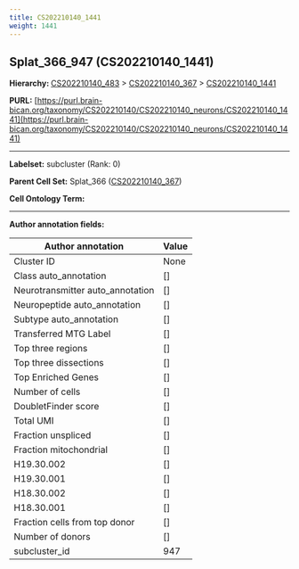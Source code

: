 ```yaml
---
title: CS202210140_1441
weight: 1441
---
```

## Splat_366_947 (CS202210140_1441)
<b>Hierarchy: </b>
[CS202210140_483](../CS202210140_483) >
[CS202210140_367](../CS202210140_367) >
[CS202210140_1441](../CS202210140_1441)

**PURL:** [https://purl.brain-bican.org/taxonomy/CS202210140/CS202210140_neurons/CS202210140_1441](https://purl.brain-bican.org/taxonomy/CS202210140/CS202210140_neurons/CS202210140_1441)

---


**Labelset:** subcluster (Rank: 0)

**Parent Cell Set:** Splat_366 ([CS202210140_367](../CS202210140_367))



**Cell Ontology Term:** 

[MARKER GENES.]: #


---

[TRANSFERRED ANNOTATIONS.]: #


[AUTHOR ANNOTATION FIELDS.]: #


**Author annotation fields:**

| Author annotation | Value |
|-------------------|-------|
|Cluster ID|None|
|Class auto_annotation|[]|
|Neurotransmitter auto_annotation|[]|
|Neuropeptide auto_annotation|[]|
|Subtype auto_annotation|[]|
|Transferred MTG Label|[]|
|Top three regions|[]|
|Top three dissections|[]|
|Top Enriched Genes|[]|
|Number of cells|[]|
|DoubletFinder score|[]|
|Total UMI|[]|
|Fraction unspliced|[]|
|Fraction mitochondrial|[]|
|H19.30.002|[]|
|H19.30.001|[]|
|H18.30.002|[]|
|H18.30.001|[]|
|Fraction cells from top donor|[]|
|Number of donors|[]|
|subcluster_id|947|
